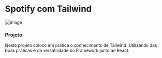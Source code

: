 <h1>Spotify com Tailwind</h1>

![image](https://github.com/GMN-dev/Spotify/assets/84913052/095d15b4-d9be-4f81-8280-2ca396816441)

<h3>Projeto</h3>
<p>
  Neste projeto coloco em prática o conhecimento de Tailwind. Utilizando das boas práticas e da versatilidade do Framework junto ao React.
</p>
